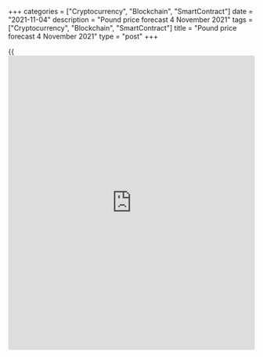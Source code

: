 +++
categories = ["Cryptocurrency", "Blockchain", "SmartContract"]
date = "2021-11-04"
description = "Pound price forecast 4 November 2021"
tags = ["Cryptocurrency", "Blockchain", "SmartContract"]
title = "Pound price forecast 4 November 2021"
type = "post"
+++

{{<iframe id="large-banner" src="https://www.bounty.group/#slide=14.0" width="100%" height="600" scrolling="no" style="border: 0px solid rgb(216, 221, 230); border-radius: 3px;">}}

2021-11-04

2021-11-04

Pound acts blindfold. Forecast as of 04.11.2021Dmitri Demidenko

The Bank of England is on the verge of tightening its monetary [policy](https://www.fintechee.com/policy/).
If the BoC officials decide to raise the rate, it will be the first act
of monetary restriction among the world's major central banks since the
start of the pandemic. How will [GBPUSD][1] price react? Let us discuss
the market outlook and make up a trading plan.

## Fundamental gold forecast for today

The Bank of England, by its admission, approached the November meeting
blind. Its officials predict that inflation will accelerate to 5%, but
this is not a fact. In addition, the UK jobs report will be released
only in the middle of the month. That's when the report will show what
happened to more than 1 million workers after their support program was
terminated. Blind decision-making increases the risk of political
mistakes.

The BoE has put itself into trouble by making hawkish statements,
including Andrew Bailey’s speech to stop rising inflation. Markets are
100% confident that the central bank will raise the interest rate from
0.1% to 0.25% on November 4. This will mark the Bank of England's first
monetary restriction since 2018 and the first monetary tightening among
major central banks since the outbreak of the pandemic.

### Forecasts for REPO rate changes in November

 _Source: Bloomberg._

Unlike [investor](https://www.fintechee.com/tutorial-for-forex-trading/investor-mode/)s, Bloomberg experts are not so sure about the rise in
borrowing costs at the November MPC meeting. 51% of them expect the
interest rate to remain at the same level, and the most popular vote
ratio is 7 to 2 in favor of keeping it.

The BoE's inaction is fraught with the further acceleration of
inflation, while an excessively rapid monetary [policy](https://www.fintechee.com/policy/) tightening could
trigger a technical recession. Moreover, the UK is one of the first
major developed countries to use fiscal consolidation. This circumstance
plays into the hands of the MPC doves. On the contrary, the hawks began
to take advantage of the acceleration in consumer prices and the
positive PMI data. In October, the UK composite PMI rose to a new all-
time high of 57.8. Most likely, the fourth quarter will bring positive
[news](https://www.letsplayfx.com/blog/forex-news-website/) to the economy, and it will be able to withstand monetary
restrictions.

### Dynamics of the UK inflation



 _Source: Bloomberg._

A 15 bps increase in the interest rate will neither lead to a sharp GDP
slowdown nor a sharp inflation decline. However, this is an important
signal that the Bank of England does not intend to remain passive. It is
determined to act, and this is good [news](https://www.letsplayfx.com/blog/forex-news-website/) for the pound. On the other
hand, market expectations that borrowing costs will rise to 1.25% in
2022 may seem overly aggressive to the BoE. There is a possibility that
after the tightening of monetary [policy](https://www.fintechee.com/policy/), the bank may start acting
dovish, stating that the rate could rise and fall in the future. We
shouldn't rule out a hawkish surprise from Andrew Bailey in the form of
a faster abandonment of QE than is currently expected.

The divergence of opinions among [investor](https://www.fintechee.com/tutorial-for-forex-trading/investor-mode/)s, experts, and MPC members
creates uncertainty and contributes to increased volatility, which has
always been bad [news](https://www.letsplayfx.com/blog/forex-news-website/) for the pound. It is not surprising that it falls,
allowing the sales strategy [outlined in the previous article][2] to
work. In my opinion, keeping the interest rate at 0.1% will allow
[GBPUSD][1] to reach level 1.35. Continue entering shorts on the pound
sterling. On the contrary, the increase in borrowing costs will allow to
sell the pair on the rise and enter [GBPJPY][3] and [GBPCHF][4] longs.







## Price chart of GBPUSD in real time mode

The content of this article reflects the author’s opinion and does not
necessarily reflect the official position of LiteForex. The material
published on this page is provided for informational purposes only and
should not be considered as the provision of investment advice for the
purposes of Directive 2004/39/EC.

Rate this article:

{{value}}

( {{count}} {{title}} )

   1. my.liteforex.com/trading/chart?symbol=GBPUSD&returnUrl=true
   2. www.liteforex.com/blog/analysts-opinions/pound-has-gone-too-far-forecast-as-of-27102021/
   3. my.liteforex.com/trading/chart?symbol=GBPJPY&returnUrl=true
   4. my.liteforex.com/trading/chart?symbol=GBPCHF&returnUrl=true